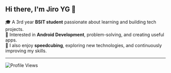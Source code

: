 ## Hi there, I'm Jiro YG 👋  

🎓 A 3rd year **BSIT student** passionate about learning and building tech projects.  
📱 Interested in **Android Development**, problem-solving, and creating useful apps.  
🧩 I also enjoy **speedcubing**, exploring new technologies, and continuously improving my skills.  

---

![Profile Views](https://komarev.com/ghpvc/?username=codewithjiro&label=Profile%20Views&color=0e75b6&style=for-the-badge)




<!--
**codewithjiro/codewithjiro** is a ✨ _special_ ✨ repository because its `README.md` (this file) appears on your GitHub profile.

Here are some ideas to get you started:

- 🔭 I’m currently working on ...
- 🌱 I’m currently learning ...
- 👯 I’m looking to collaborate on ...
- 🤔 I’m looking for help with ...
- 💬 Ask me about ...
- 📫 How to reach me: ...
- 😄 Pronouns: ...
- ⚡ Fun fact: ...
-->
